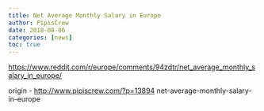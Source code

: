 ```yaml
---
title: Net Average Monthly Salary in Europe
author: PipisCrew
date: 2018-08-06
categories: [news]
toc: true
---
```


https://www.reddit.com/r/europe/comments/94zdtr/net_average_monthly_salary_in_europe/

origin - http://www.pipiscrew.com/?p=13894 net-average-monthly-salary-in-europe